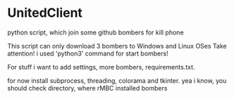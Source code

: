 # UnitedClient
python script, which join some github bombers for kill phone


This script can only download 3 bombers to Windows and Linux OSes
Take attention! i used 'python3' command for start bombers!

For stuff i want to add settings, more bombers, requirements.txt.

for now install subprocess, threading, colorama and tkinter.
yea i know, you should check directory, where rMBC installed bombers 
